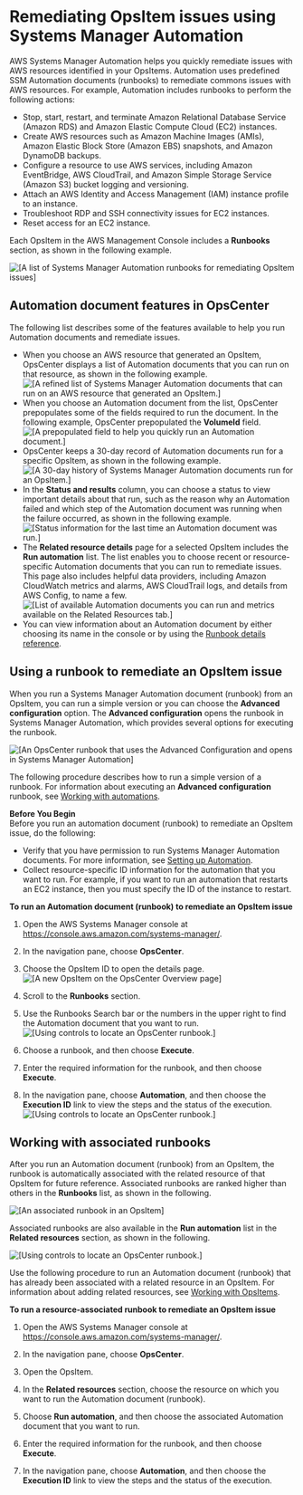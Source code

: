# Remediating OpsItem issues using Systems Manager Automation<a name="OpsCenter-remediating"></a>

AWS Systems Manager Automation helps you quickly remediate issues with AWS resources identified in your OpsItems\. Automation uses predefined SSM Automation documents \(runbooks\) to remediate commons issues with AWS resources\. For example, Automation includes runbooks to perform the following actions: 
+ Stop, start, restart, and terminate Amazon Relational Database Service \(Amazon RDS\) and Amazon Elastic Compute Cloud \(EC2\) instances\.
+ Create AWS resources such as Amazon Machine Images \(AMIs\), Amazon Elastic Block Store \(Amazon EBS\) snapshots, and Amazon DynamoDB backups\.
+ Configure a resource to use AWS services, including Amazon EventBridge, AWS CloudTrail, and Amazon Simple Storage Service \(Amazon S3\) bucket logging and versioning\.
+ Attach an AWS Identity and Access Management \(IAM\) instance profile to an instance\.
+ Troubleshoot RDP and SSH connectivity issues for EC2 instances\.
+ Reset access for an EC2 instance\.

Each OpsItem in the AWS Management Console includes a **Runbooks** section, as shown in the following example\.

![\[A list of Systems Manager Automation runbooks for remediating OpsItem issues\]](http://docs.aws.amazon.com/systems-manager/latest/userguide/images/OpsItems_automation_runbook_list.png)

## Automation document features in OpsCenter<a name="OpsCenter-remediating-features"></a>

The following list describes some of the features available to help you run Automation documents and remediate issues\.
+ When you choose an AWS resource that generated an OpsItem, OpsCenter displays a list of Automation documents that you can run on that resource, as shown in the following example\.   
![\[A refined list of Systems Manager Automation documents that can run on an AWS resource that generated an OpsItem.\]](http://docs.aws.amazon.com/systems-manager/latest/userguide/images/OpsItems_automation_refined_runbooks.png)
+ When you choose an Automation document from the list, OpsCenter prepopulates some of the fields required to run the document\. In the following example, OpsCenter prepopulated the **VolumeId** field\.   
![\[A prepopulated field to help you quickly run an Automation document.\]](http://docs.aws.amazon.com/systems-manager/latest/userguide/images/OpsItems_automation_prepopulated_field.png)
+ OpsCenter keeps a 30\-day record of Automation documents run for a specific OpsItem, as shown in the following example\.  
![\[A 30-day history of Systems Manager Automation documents run for an OpsItem.\]](http://docs.aws.amazon.com/systems-manager/latest/userguide/images/OpsItems_automation_history.png)
+ In the **Status and results** column, you can choose a status to view important details about that run, such as the reason why an Automation failed and which step of the Automation document was running when the failure occurred, as shown in the following example\.  
![\[Status information for the last time an Automation document was run.\]](http://docs.aws.amazon.com/systems-manager/latest/userguide/images/OpsItems_automation_results.png)
+ The **Related resource details** page for a selected OpsItem includes the **Run automation** list\. The list enables you to choose recent or resource\-specific Automation documents that you can run to remediate issues\. This page also includes helpful data providers, including Amazon CloudWatch metrics and alarms, AWS CloudTrail logs, and details from AWS Config, to name a few\.  
![\[List of available Automation documents you can run and metrics available on the Related Resources tab.\]](http://docs.aws.amazon.com/systems-manager/latest/userguide/images/OpsItems_automation_related_resource_details.png)
+ You can view information about an Automation document by either choosing its name in the console or by using the [Runbook details reference](automation-documents-reference-details.md)\.

## Using a runbook to remediate an OpsItem issue<a name="OpsCenter-remediating-how-to"></a>

When you run a Systems Manager Automation document \(runbook\) from an OpsItem, you can run a simple version or you can choose the **Advanced configuration** option\. The **Advanced configuration** opens the runbook in Systems Manager Automation, which provides several options for executing the runbook\.

![\[An OpsCenter runbook that uses the Advanced Configuration and opens in Systems Manager Automation\]](http://docs.aws.amazon.com/systems-manager/latest/userguide/images/OpsItems_automation_runbook_advanced.png)

The following procedure describes how to run a simple version of a runbook\. For information about executing an **Advanced configuration** runbook, see [Working with automations](automation-working.md)\.

**Before You Begin**  
Before you run an automation document \(runbook\) to remediate an OpsItem issue, do the following:
+ Verify that you have permission to run Systems Manager Automation documents\. For more information, see [Setting up Automation](automation-setup.md)\.
+ Collect resource\-specific ID information for the automation that you want to run\. For example, if you want to run an automation that restarts an EC2 instance, then you must specify the ID of the instance to restart\.

**To run an Automation document \(runbook\) to remediate an OpsItem issue**

1. Open the AWS Systems Manager console at [https://console\.aws\.amazon\.com/systems\-manager/](https://console.aws.amazon.com/systems-manager/)\.

1. In the navigation pane, choose **OpsCenter**\.

1. Choose the OpsItem ID to open the details page\.  
![\[A new OpsItem on the OpsCenter Overview page\]](http://docs.aws.amazon.com/systems-manager/latest/userguide/images/OpsItems_working_scenario_1.png)

1. Scroll to the **Runbooks** section\.

1. Use the Runbooks Search bar or the numbers in the upper right to find the Automation document that you want to run\.  
![\[Using controls to locate an OpsCenter runbook.\]](http://docs.aws.amazon.com/systems-manager/latest/userguide/images/OpsItems_automation_runbook_list_2.png)

1. Choose a runbook, and then choose **Execute**\.

1. Enter the required information for the runbook, and then choose **Execute**\.

1. In the navigation pane, choose **Automation**, and then choose the **Execution ID** link to view the steps and the status of the execution\.   
![\[Using controls to locate an OpsCenter runbook.\]](http://docs.aws.amazon.com/systems-manager/latest/userguide/images/OpsItems_automation_runbook_status.png)

## Working with associated runbooks<a name="OpsCenter-remediating-associated-runbooks"></a>

After you run an Automation document \(runbook\) from an OpsItem, the runbook is automatically associated with the related resource of that OpsItem for future reference\. Associated runbooks are ranked higher than others in the **Runbooks** list, as shown in the following\.

![\[An associated runbook in an OpsItem\]](http://docs.aws.amazon.com/systems-manager/latest/userguide/images/OpsItems_automation_associated_runbook.png)

Associated runbooks are also available in the **Run automation** list in the **Related resources** section, as shown in the following\.

![\[Using controls to locate an OpsCenter runbook.\]](http://docs.aws.amazon.com/systems-manager/latest/userguide/images/OpsItems_automation_associated_runbook_2.png)

Use the following procedure to run an Automation document \(runbook\) that has already been associated with a related resource in an OpsItem\. For information about adding related resources, see [Working with OpsItems](OpsCenter-working-with-OpsItems.md)\.

**To run a resource\-associated runbook to remediate an OpsItem issue**

1. Open the AWS Systems Manager console at [https://console\.aws\.amazon\.com/systems\-manager/](https://console.aws.amazon.com/systems-manager/)\.

1. In the navigation pane, choose **OpsCenter**\.

1. Open the OpsItem\.

1. In the **Related resources** section, choose the resource on which you want to run the Automation document \(runbook\)\.

1. Choose **Run automation**, and then choose the associated Automation document that you want to run\.

1. Enter the required information for the runbook, and then choose **Execute**\.

1. In the navigation pane, choose **Automation**, and then choose the **Execution ID** link to view the steps and the status of the execution\. 